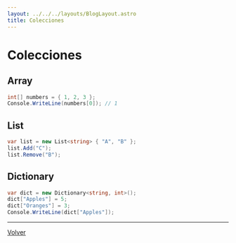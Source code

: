 ```yaml
---
layout: ../../../layouts/BlogLayout.astro
title: Colecciones
---
```


# Colecciones

## Array

```csharp
int[] numbers = { 1, 2, 3 };
Console.WriteLine(numbers[0]); // 1
```

## List

```csharp
var list = new List<string> { "A", "B" };
list.Add("C");
list.Remove("B");
```

## Dictionary

```csharp
var dict = new Dictionary<string, int>();
dict["Apples"] = 5;
dict["Oranges"] = 3;
Console.WriteLine(dict["Apples"]);
```

<hr>

<p class="link-back-container">
  <a class="link-back" href="/blog/csharp">Volver</a>
</p>
